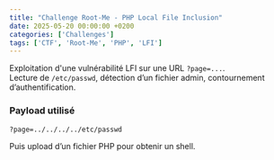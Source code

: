 ```yaml
---
title: "Challenge Root-Me - PHP Local File Inclusion"
date: 2025-05-20 00:00:00 +0200
categories: ['Challenges']
tags: ['CTF', 'Root-Me', 'PHP', 'LFI']
---
```


Exploitation d'une vulnérabilité LFI sur une URL `?page=...`.  
Lecture de `/etc/passwd`, détection d’un fichier admin, contournement d’authentification.

### Payload utilisé

```
?page=../../../../etc/passwd
```

Puis upload d’un fichier PHP pour obtenir un shell.


